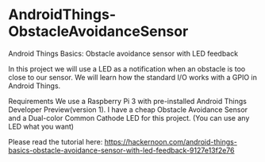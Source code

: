 # AndroidThings-ObstacleAvoidanceSensor
Android Things Basics: Obstacle avoidance sensor with LED feedback

In this project we will use a LED as a notification when an obstacle is too close to our sensor.
We will learn how the standard I/O works with a GPIO in Android Things.

Requirements
We use a Raspberry Pi 3 with pre-installed Android Things Developer Preview(version 1).
I have a cheap Obstacle Avoidance Sensor and a Dual-color Common Cathode LED for this project.
(You can use any LED what you want)

Please read the tutorial here:
https://hackernoon.com/android-things-basics-obstacle-avoidance-sensor-with-led-feedback-9127e13f2e76
